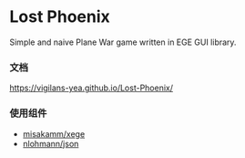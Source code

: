 # Lost Phoenix
Simple and naive Plane War game written in EGE GUI library.

### 文档
https://vigilans-yea.github.io/Lost-Phoenix/

### 使用组件
* [misakamm/xege](https://github.com/misakamm/xege)
* [nlohmann/json](https://github.com/nlohmann/json)

